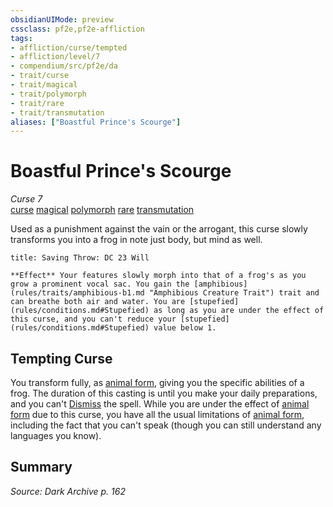 ```yaml
---
obsidianUIMode: preview
cssclass: pf2e,pf2e-affliction
tags:
- affliction/curse/tempted
- affliction/level/7
- compendium/src/pf2e/da
- trait/curse
- trait/magical
- trait/polymorph
- trait/rare
- trait/transmutation
aliases: ["Boastful Prince's Scourge"]
---
```

# Boastful Prince's Scourge
*Curse 7*  
[curse](curse.md "Curse Effect Trait")  [magical](magical.md "Magical Item Trait")  [polymorph](polymorph.md "Polymorph Effect Trait")  [rare](rare.md "Rare Rarity Trait")  [transmutation](transmutation.md "Transmutation School Trait")  

Used as a punishment against the vain or the arrogant, this curse slowly transforms you into a frog in note just body, but mind as well.

```ad-inline-affliction
title: Saving Throw: DC 23 Will

**Effect** Your features slowly morph into that of a frog's as you grow a prominent vocal sac. You gain the [amphibious](rules/traits/amphibious-b1.md "Amphibious Creature Trait") trait and can breathe both air and water. You are [stupefied](rules/conditions.md#Stupefied) as long as you are under the effect of this curse, and you can't reduce your [stupefied](rules/conditions.md#Stupefied) value below 1.
```

## Tempting Curse

You transform fully, as [animal form](animal-form.md), giving you the specific abilities of a frog. The duration of this casting is until you make your daily preparations, and you can't [Dismiss](dismiss.md) the spell. While you are under the effect of [animal form](animal-form.md) due to this curse, you have all the usual limitations of [animal form](animal-form.md), including the fact that you can't speak (though you can still understand any languages you know).

## Summary

*Source: Dark Archive p. 162*